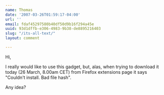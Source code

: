 ```yaml
---
name: Thomas
date: '2007-03-26T01:59:17-04:00'
url: ''
email: fdaf45297580b40df50d9b16f294a45e
uuid: 93d1dffb-e306-4983-9b38-de8895216403
slug: "/its-all-text/"
layout: comment

---
```


Hi, 

I really would like to use this gadget, but, alas, when trying to download it today (26 March, 8.00am CET) from Firefox extensions page it says "Couldn't install. Bad file hash".

Any idea?
